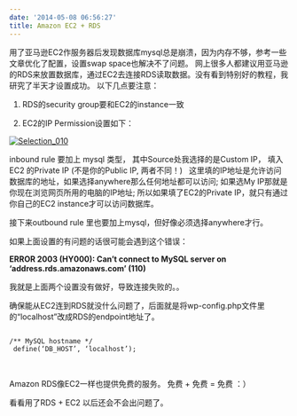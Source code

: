 ```yaml
---
date: '2014-05-08 06:56:27'
title: Amazon EC2 + RDS
---
```


用了亚马逊EC2作服务器后发现数据库mysql总是崩溃，因为内存不够，参考一些文章优化了配置，设置swap space也解决不了问题。 网上很多人都建议用亚马逊的RDS来放置数据库，通过EC2去连接RDS读取数据。没有看到特别好的教程，我研究了半天才设置成功。 以下几点要注意：

1. RDS的security group要和EC2的instance一致

2. EC2的IP Permission设置如下：

[![Selection_010](/content/images/uploads/2014/05/Selection_010.png)](/content/images/uploads/2014/05/Selection_010.png)

inbound rule 要加上 mysql 类型， 其中Source处我选择的是Custom IP， 填入EC2 的Private IP (不是你的Public IP, 两者不同！)   这里填的IP地址是允许访问数据库的地址，如果选择anywhere那么任何地址都可以访问; 如果选My IP那就是你现在浏览网页所用的电脑的IP地址; 所以如果填了EC2的Private IP，就只有通过你自己的EC2 instance才可以访问数据库。

接下来outbound rule 里也要加上mysql，但好像必须选择anywhere才行。

如果上面设置的有问题的话很可能会遇到这个错误：

**ERROR 2003 (HY000): Can’t connect to MySQL server on ‘address.rds.amazonaws.com’ (110)**

我就是上面两个设置没有做好，导致连接失败的。。

确保能从EC2连到RDS就没什么问题了，后面就是将wp-config.php文件里的“localhost”改成RDS的endpoint地址了。

<pre><code>
/** MySQL hostname */  
 define(‘DB_HOST’, ‘localhost’);
</code></pre>
 

Amazon RDS像EC2一样也提供免费的服务。 免费 + 免费 = 免费 ：）

看看用了RDS + EC2 以后还会不会出问题了。

 


